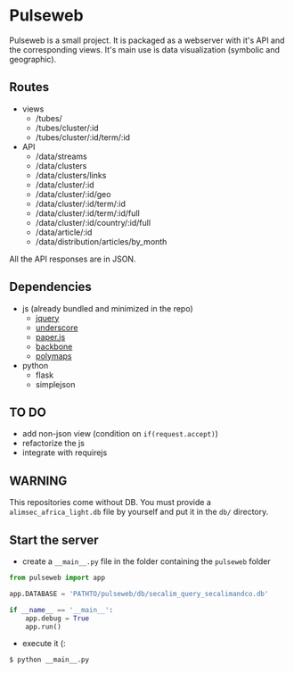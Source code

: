 # Pulseweb

Pulseweb is a small project. It is packaged as a webserver with it's API and the corresponding views. It's main use is data visualization (symbolic and geographic).

## Routes ##

- views
	- /tubes/
	- /tubes/cluster/:id
	- /tubes/cluster/:id/term/:id
- API
	- /data/streams
	- /data/clusters
	- /data/clusters/links
	- /data/cluster/:id
	- /data/cluster/:id/geo
	- /data/cluster/:id/term/:id
	- /data/cluster/:id/term/:id/full
	- /data/cluster/:id/country/:id/full
	- /data/article/:id
	- /data/distribution/articles/by_month

All the API responses are in JSON.

## Dependencies ##

- js (already bundled and minimized in the repo)
	- [jquery](jquery.com)
	- [underscore](http://underscorejs.org)
	- [paper.js](http://paperjs.org/)
	- [backbone](http://backbonejs.org)
	- [polymaps](http://polymaps.org)
- python
	- flask
	- simplejson

## TO DO ##

- add non-json view (condition on ``if(request.accept)``)
- refactorize the js
- integrate with requirejs

## WARNING ##

This repositories come without DB. You must provide a ``alimsec_africa_light.db`` file by yourself and put it in the ``db/`` directory.

## Start the server ##

- create a ``__main__.py`` file in the folder containing the ``pulseweb`` folder

```python
from pulseweb import app

app.DATABASE = 'PATHTO/pulseweb/db/secalim_query_secalimandco.db'

if __name__ == '__main__':
	app.debug = True
	app.run()
```

- execute it (:

```shell
$ python __main__.py
```
